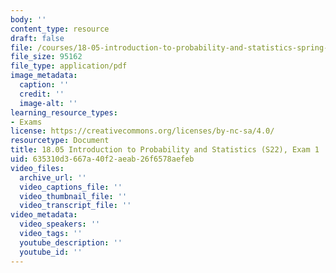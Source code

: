 ```yaml
---
body: ''
content_type: resource
draft: false
file: /courses/18-05-introduction-to-probability-and-statistics-spring-2022/mit18_05_s22_exam01.pdf
file_size: 95162
file_type: application/pdf
image_metadata:
  caption: ''
  credit: ''
  image-alt: ''
learning_resource_types:
- Exams
license: https://creativecommons.org/licenses/by-nc-sa/4.0/
resourcetype: Document
title: 18.05 Introduction to Probability and Statistics (S22), Exam 1
uid: 635310d3-667a-40f2-aeab-26f6578aefeb
video_files:
  archive_url: ''
  video_captions_file: ''
  video_thumbnail_file: ''
  video_transcript_file: ''
video_metadata:
  video_speakers: ''
  video_tags: ''
  youtube_description: ''
  youtube_id: ''
---
```

